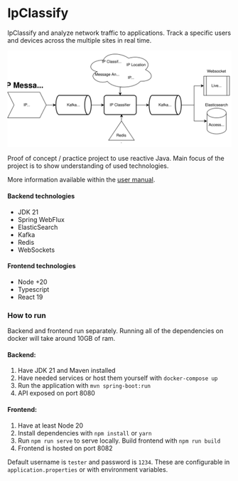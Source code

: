 # IpClassify
IpClassify and analyze network traffic to applications. Track a specific users and devices across the multiple sites in real time.

![Kafka consumer schema](/docs/assets/ip_classify_kafka_schema.svg)

Proof of concept / practice project to use reactive Java. Main focus of the project is to show understanding of used technologies. 

More information available within the [user manual](/docs/USER_MANUAL.md).

#### Backend technologies
* JDK 21
* Spring WebFlux
* ElasticSearch
* Kafka
* Redis
* WebSockets

#### Frontend technologies
* Node +20
* Typescript
* React 19

### How to run

Backend and frontend run separately. Running all of the dependencies on docker will take around 10GB of ram.

#### Backend:
1. Have JDK 21 and Maven installed
2. Have needed services or host them yourself with `docker-compose up`
3. Run the application with `mvn spring-boot:run`
4. API exposed on port 8080

#### Frontend:
1. Have at least Node 20
2. Install dependencies with `npm install` or `yarn`
3. Run `npm run serve` to serve locally. Build frontend with `npm run build` 
4. Frontend is hosted on port 8082

Default username is `tester` and password is `1234`. These are configurable in `application.properties` or with environment variables.
